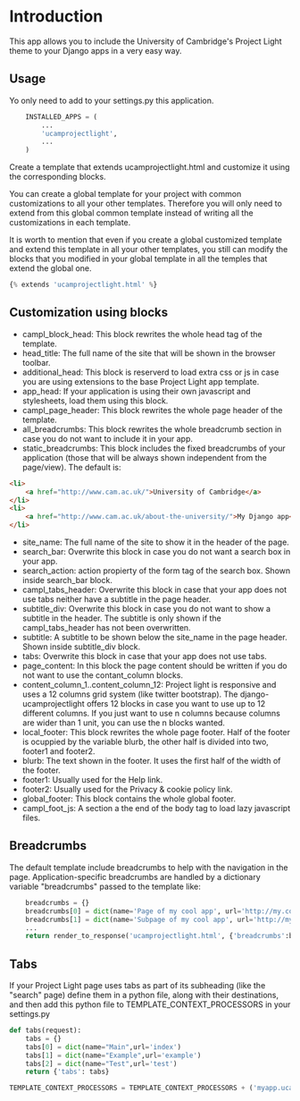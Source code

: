 # Introduction

This app allows you to include the University of Cambridge's Project Light theme to your Django apps in a very easy way.


## Usage

Yo only need to add to your settings.py this application.
````python
    INSTALLED_APPS = (
        ...
        'ucamprojectlight',
        ...
    )
````

Create a template that extends ucamprojectlight.html and customize it using the corresponding blocks. 

You can create a global template for your project with common customizations to all your other templates. Therefore
you will only need to extend from this global common template instead of writing all the customizations in each 
template.

It is worth to mention that even if you create a global customized template and extend this template in all your other 
templates, you still can modify the blocks that you modified in your global template in all the temples that extend the
global one.
````python
{% extends 'ucamprojectlight.html' %}
````


## Customization using blocks

- campl\_block\_head: This block rewrites the whole head tag of the template.
- head_title: The full name of the site that will be shown in the browser toolbar.
- additional\_head: This block is reserverd to load extra css or js in case you are using extensions to the base Project Light app template.
- app\_head: If your application is using their own javascript and stylesheets, load them using this block.
- campl\_page\_header: This block rewrites the whole page header of the template.
- all\_breadcrumbs: This block rewrites the whole breadcrumb section in case you do not want to include it in your app.
- static\_breadcrumbs: This block includes the fixed breadcrumbs of your application (those that will be always shown independent from the page/view). The default is:
````html
<li>
    <a href="http://www.cam.ac.uk/">University of Cambridge</a>
</li>
<li>
    <a href="http://www.cam.ac.uk/about-the-university/">My Django app</a>
</li>
````

- site_name: The full name of the site to show it in the header of the page.
- search\_bar: Overwrite this block in case you do not want a search box in your app.
- search_action: action propierty of the form tag of the search box. Shown inside search_bar block.
- campl\_tabs_header: Overwrite this block in case that your app does not use tabs neither have a subtitle in the page header.
- subtitle\_div: Overwrite this block in case you do not want to show a subtitle in the header. The subtitle is only shown if the campl\_tabs\_header has not been overwritten.
- subtitle: A subtitle to be shown below the site_name in the page header. Shown inside subtitle_div block.
- tabs: Overwrite this block in case that your app does not use tabs.
- page\_content: In this block the page content should be written if you do not want to use the contant\_column blocks.
- content\_column\_1..content\_column\_12: Project light is responsive and uses a 12 columns grid system (like twitter bootstrap). The django-ucamprojectlight offers 12 blocks in case you want to use up to 12 different columns. If you just want to use n columns because columns are wider than 1 unit, you can use the n blocks wanted.
- local\_footer: This block rewrites the whole page footer. Half of the footer is ocuppied by the variable blurb, the other half is divided into two, footer1 and footer2.
- blurb: The text shown in the footer. It uses the first half of the width of the footer.
- footer1: Usually used for the Help link. 
- footer2: Usually used for the Privacy \& cookie policy link. 
- global\_footer: This block contains the whole global footer.
- campl\_foot\_js: A section a the end of the body tag to load lazy javascript files.


## Breadcrumbs

The default template include breadcrumbs to help with the navigation in the page. Application-specific breadcrumbs are handled by a dictionary variable "breadcrumbs" passed to the template like:
````python
    breadcrumbs = {}
    breadcrumbs[0] = dict(name='Page of my cool app', url='http://my.cool.app/page/')
    breadcrumbs[1] = dict(name='Subpage of my cool app', url='http://my.cool.app/page/subthingy/')
    ...
    return render_to_response('ucamprojectlight.html', {'breadcrumbs':breadcrumbs, ...})
````

## Tabs

If your Project Light page uses tabs as part of its subheading (like the "search" page) define them in a python file, 
along with their destinations, and then add this python file to TEMPLATE\_CONTEXT\_PROCESSORS in your settings.py

````python
def tabs(request):
    tabs = {}
    tabs[0] = dict(name="Main",url='index')
    tabs[1] = dict(name="Example",url='example')
    tabs[2] = dict(name="Test",url='test')
    return {'tabs': tabs}
````

````python
TEMPLATE_CONTEXT_PROCESSORS = TEMPLATE_CONTEXT_PROCESSORS + ('myapp.ucamprojectlight_context_processors.tabs',)
````